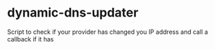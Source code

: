 dynamic-dns-updater
===================

Script to check if your provider has changed you IP address and call a callback if it has